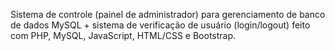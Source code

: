 Sistema de controle (painel de administrador) para gerenciamento de banco de dados MySQL + sistema de verificação de usuário (login/logout) feito com PHP, MySQL, JavaScript, HTML/CSS e Bootstrap.
